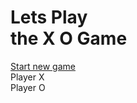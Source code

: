 <!DOCTYPE html>
<html lang="en">
<head>
    <meta charset="UTF-8">
    <meta http-equiv="X-UA-Compatible" content="IE=edge">
    <meta name="viewport" content="width=device-width, initial-scale=1.0">
    <title>X O Game</title>
    <link rel="stylesheet" href="./css/main.css">
</head>
<body>
    <script src="./javascript/main.js" type="module"></script>
    <div class="main">
        <div class="left">
            <div class="title">
                <h1>Lets Play <br> the X O Game</h1>
            </div>
            <div class="restart">
                <a href="index.html">Start new game</a>
            </div>
        </div>
        <div class="right">
            <div class="header">
                <div class="player-x">
                    <span>Player X</span>
                </div>
                <div class="player-o">
                    <span>Player O</span>
                </div>
            </div>
            <div class="board">
                <div class="board-tile" data-index="0"></div>
                <div class="board-tile" data-index="1"></div>
                <div class="board-tile" data-index="2"></div>
                <div class="board-tile" data-index="3"></div>
                <div class="board-tile" data-index="4"></div>
                <div class="board-tile" data-index="5"></div>
                <div class="board-tile" data-index="6"></div>
                <div class="board-tile" data-index="7"></div>
                <div class="board-tile" data-index="8"></div>
            </div>
        </div>
    </div>
</body>
</html>
